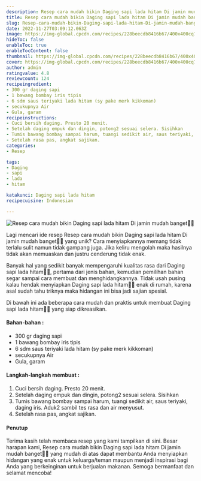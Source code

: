 ```yaml
---
description: Resep cara mudah bikin Daging sapi lada hitam Di jamin mudah banget"
title: Resep cara mudah bikin Daging sapi lada hitam Di jamin mudah banget
slug: Resep-cara-mudah-bikin-Daging-sapi-lada-hitam-Di-jamin-mudah-banget
date: 2022-11-27T03:09:12.063Z
image: https://img-global.cpcdn.com/recipes/228beecdb8416b67/400x400cq70/photo.jpg
hideToc: false
enableToc: true
enableTocContent: false
thumbnail: https://img-global.cpcdn.com/recipes/228beecdb8416b67/400x400cq70/photo.jpg
cover: https://img-global.cpcdn.com/recipes/228beecdb8416b67/400x400cq70/photo.jpg
author: admin
ratingvalue: 4.8
reviewcount: 124
recipeingredient:
- 300 gr daging sapi
- 1 bawang bombay iris tipis
- 6 sdm saus teriyaki lada hitam (sy pake merk kikkoman)
- secukupnya Air
- Gula, garam
recipeinstructions:
- Cuci bersih daging. Presto 20 menit.
- Setelah daging empuk dan dingin, potong2 sesuai selera. Sisihkan
- Tumis bawang bombay sampai harum, tuangi sedikit air, saus teriyaki, daging iris. Aduk2 sambil tes rasa dan air menyusut.
- Setelah rasa pas, angkat sajikan.
categories:
- Resep

tags:
- Daging
- sapi
- lada
- hitam

katakunci: Daging sapi lada hitam
recipecuisine: Indonesian

---
```


![Resep cara mudah bikin Daging sapi lada hitam Di jamin mudah banget👩‍🍳](https://img-global.cpcdn.com/recipes/228beecdb8416b67/400x400cq70/photo.jpg)

Lagi mencari ide resep Resep cara mudah bikin Daging sapi lada hitam Di jamin mudah banget👩‍🍳 yang unik? Cara menyiapkannya memang tidak terlalu sulit namun tidak gampang juga. Jika keliru mengolah maka hasilnya tidak akan memuaskan dan justru cenderung tidak enak.

Banyak hal yang sedikit banyak mempengaruhi kualitas rasa dari Daging sapi lada hitam👩‍🍳, pertama dari jenis bahan, kemudian pemilihan bahan segar sampai cara membuat dan menghidangkannya. Tidak usah pusing kalau hendak menyiapkan Daging sapi lada hitam👩‍🍳 enak di rumah, karena asal sudah tahu triknya maka hidangan ini bisa jadi sajian spesial.

Di bawah ini ada beberapa cara mudah dan praktis untuk membuat Daging sapi lada hitam👩‍🍳 yang siap dikreasikan.

<!--inarticleads1-->

#### Bahan-bahan :

- 300 gr daging sapi
- 1 bawang bombay iris tipis
- 6 sdm saus teriyaki lada hitam (sy pake merk kikkoman)
- secukupnya Air
- Gula, garam

<!--inarticleads2-->

#### Langkah-langkah membuat :

1. Cuci bersih daging. Presto 20 menit.
1. Setelah daging empuk dan dingin, potong2 sesuai selera. Sisihkan
1. Tumis bawang bombay sampai harum, tuangi sedikit air, saus teriyaki, daging iris. Aduk2 sambil tes rasa dan air menyusut.
1. Setelah rasa pas, angkat sajikan.

#### Penutup

Terima kasih telah membaca resep yang kami tampilkan di sini. Besar harapan kami, Resep cara mudah bikin Daging sapi lada hitam Di jamin mudah banget👩‍🍳 yang mudah di atas dapat membantu Anda menyiapkan hidangan yang enak untuk keluarga/teman maupun menjadi inspirasi bagi Anda yang berkeinginan untuk berjualan makanan. Semoga bermanfaat dan selamat mencoba!